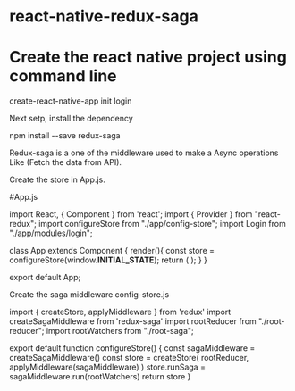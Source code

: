 # react-native-redux-saga

# Create the react native project using command line 
 create-react-native-app init login


Next setp, install the dependency

npm install --save redux-saga

Redux-saga is a one of the middleware used to make a Async operations Like (Fetch the data from API).

Create the store in App.js.

#App.js

import React, { Component } from 'react';
import { Provider } from "react-redux";
import configureStore from "./app/config-store";
import Login from "./app/modules/login";

class App extends Component {
  render(){
    const store = configureStore(window.__INITIAL_STATE__);
    return (
      <Provider store={store}>
        <Login />
      </Provider>
    );
  }
}

export default App;

Create the saga middleware config-store.js

import { createStore, applyMiddleware } from 'redux'
import createSagaMiddleware from 'redux-saga'
import rootReducer from "./root-reducer";
import rootWatchers from "./root-saga";


export default function configureStore() {
    const sagaMiddleware = createSagaMiddleware()
    const store = createStore(
        rootReducer,
        applyMiddleware(sagaMiddleware)
    )
    store.runSaga = sagaMiddleware.run(rootWatchers)
    return store
}



